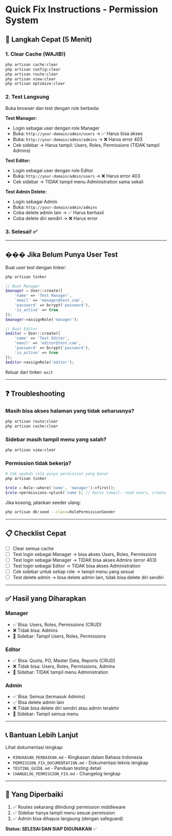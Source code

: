 # Quick Fix Instructions - Permission System

## 🚀 Langkah Cepat (5 Menit)

### 1. Clear Cache (WAJIB!)
```bash
php artisan cache:clear
php artisan config:clear
php artisan route:clear
php artisan view:clear
php artisan optimize:clear
```

### 2. Test Langsung
Buka browser dan test dengan role berbeda:

**Test Manager:**
- Login sebagai user dengan role Manager
- Buka: `http://your-domain/admin/users` → ✅ Harus bisa akses
- Buka: `http://your-domain/admin/admins` → ❌ Harus error 403
- Cek sidebar → Harus tampil: Users, Roles, Permissions (TIDAK tampil Admins)

**Test Editor:**
- Login sebagai user dengan role Editor
- Buka: `http://your-domain/admin/users` → ❌ Harus error 403
- Cek sidebar → TIDAK tampil menu Administration sama sekali

**Test Admin Delete:**
- Login sebagai Admin
- Buka: `http://your-domain/admin/admins`
- Coba delete admin lain → ✅ Harus berhasil
- Coba delete diri sendiri → ❌ Harus error

### 3. Selesai! ✅

---

## ��� Jika Belum Punya User Test

Buat user test dengan tinker:
```bash
php artisan tinker
```

```php
// Buat Manager
$manager = User::create([
    'name' => 'Test Manager',
    'email' => 'manager@test.com',
    'password' => bcrypt('password'),
    'is_active' => true
]);
$manager->assignRole('manager');

// Buat Editor
$editor = User::create([
    'name' => 'Test Editor',
    'email' => 'editor@test.com',
    'password' => bcrypt('password'),
    'is_active' => true
]);
$editor->assignRole('editor');
```

Keluar dari tinker: `exit`

---

## ❓ Troubleshooting

### Masih bisa akses halaman yang tidak seharusnya?
```bash
php artisan route:clear
php artisan cache:clear
```

### Sidebar masih tampil menu yang salah?
```bash
php artisan view:clear
```

### Permission tidak bekerja?
```bash
# Cek apakah role punya permission yang benar
php artisan tinker
```
```php
$role = Role::where('name', 'manager')->first();
$role->permissions->pluck('name'); // Harus tampil: read users, create users, dll
```

Jika kosong, jalankan seeder ulang:
```bash
php artisan db:seed --class=RolePermissionSeeder
```

---

## 📋 Checklist Cepat

- [ ] Clear semua cache
- [ ] Test login sebagai Manager → bisa akses Users, Roles, Permissions
- [ ] Test login sebagai Manager → TIDAK bisa akses Admins (error 403)
- [ ] Test login sebagai Editor → TIDAK bisa akses Administration
- [ ] Cek sidebar untuk setiap role → tampil menu yang sesuai
- [ ] Test delete admin → bisa delete admin lain, tidak bisa delete diri sendiri

---

## ✅ Hasil yang Diharapkan

### Manager
- ✅ Bisa: Users, Roles, Permissions (CRUD)
- ❌ Tidak bisa: Admins
- 📱 Sidebar: Tampil Users, Roles, Permissions

### Editor
- ✅ Bisa: Quota, PO, Master Data, Reports (CRUD)
- ❌ Tidak bisa: Users, Roles, Permissions, Admins
- 📱 Sidebar: TIDAK tampil menu Administration

### Admin
- ✅ Bisa: Semua (termasuk Admins)
- ✅ Bisa delete admin lain
- ❌ Tidak bisa delete diri sendiri atau admin terakhir
- 📱 Sidebar: Tampil semua menu

---

## 📞 Bantuan Lebih Lanjut

Lihat dokumentasi lengkap:
- `RINGKASAN_PERBAIKAN.md` - Ringkasan dalam Bahasa Indonesia
- `PERMISSION_FIX_DOCUMENTATION.md` - Dokumentasi teknis lengkap
- `TESTING_GUIDE.md` - Panduan testing detail
- `CHANGELOG_PERMISSION_FIX.md` - Changelog lengkap

---

## 🎯 Yang Diperbaiki

1. ✅ Routes sekarang dilindungi permission middleware
2. ✅ Sidebar hanya tampil menu sesuai permission
3. ✅ Admin bisa dihapus langsung (dengan safeguard)

**Status: SELESAI DAN SIAP DIGUNAKAN** ✅
